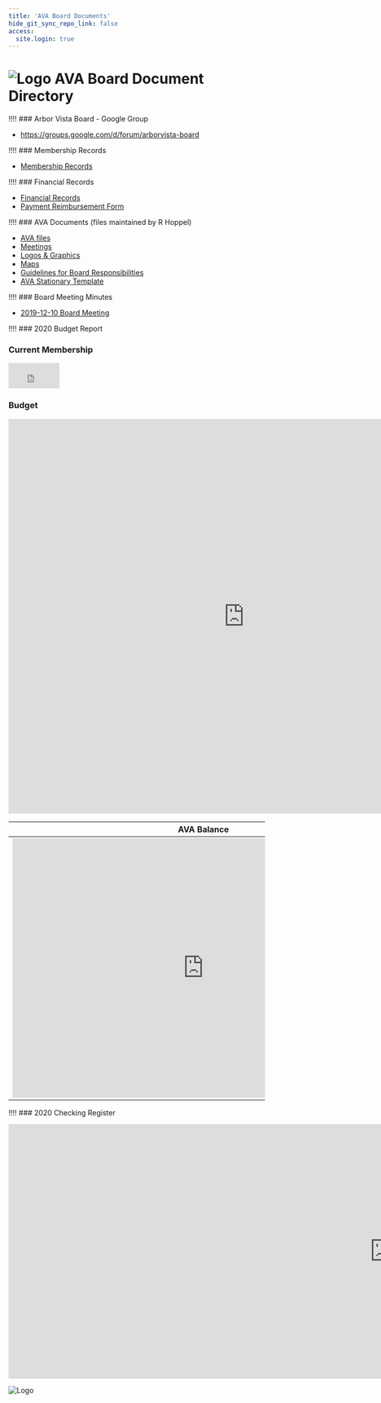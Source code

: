 ```yaml
---
title: 'AVA Board Documents'
hide_git_sync_repo_link: false
access:
  site.login: true
---
```


[Logo]: /images/Oak_Tree2_100.png

# ![Logo]  AVA Board Document Directory

!!!! ### Arbor Vista Board - Google Group

* https://groups.google.com/d/forum/arborvista-board


!!!! ### Membership Records
* [Membership Records](https://1drv.ms/x/s!AmlRt1Ah7vyImdlUI9BtewibXOphoA)

!!!! ### Financial Records
* [Financial Records](https://1drv.ms/x/s!AmlRt1Ah7vyImdlQk0Ymc1hYJzXoWA)
* [Payment Reimbursement Form](https://files.hoppel.us/arborvista/Treasurer/Paymentrequest.pdf)

!!!! ### AVA Documents (files maintained by R Hoppel)
* [AVA files](https://files.hoppel.us/arborvista/)
* [Meetings](https://files.hoppel.us/arborvista/Meetings/)
* [Logos & Graphics](https://files.hoppel.us/arborvista/Meetings/)
* [Maps](https://files.hoppel.us/arborvista/maps/)
* [Guidelines for Board Responsibilities](https://docs.google.com/document/d/1zxUzCzGESGHjogMX8ttmMBSMn99pRzm-KAYyHZIrM8I/edit?usp=sharing)
* [AVA Stationary Template](https://docs.google.com/document/d/1HcjgQmoxiO8i6AJv22xCW9dBwe1S8ngpilz5RWBzbTw/edit?usp=sharing)

!!!! ### Board Meeting Minutes

* [2019-12-10 Board Meeting](https://docs.google.com/document/d/e/2PACX-1vSGhve73Tpol9pNloE2uC6eDYvApCjJ_F4HpzqB8ynHlzX95MEihRWP3C72hxPVXhb66L83E0Ll-wpQ/pub)

!!!! ### 2020 Budget Report
### Current Membership 
<iframe width="100" height="50" frameborder="0" scrolling="no" src="https://onedrive.live.com/embed?resid=88FCEE2150B75169%21421076&authkey=%21AEu5WPBR0C7jiRE&em=2&wdAllowInteractivity=False&Item=Membership_Current&wdHideGridlines=True&wdInConfigurator=True"></iframe>

### Budget
<iframe width="925" height="775" frameborder="0" scrolling="no" src="https://onedrive.live.com/embed?resid=88FCEE2150B75169%21421072&authkey=%21AEQX_0SXjI8GpIA&em=2&wdAllowInteractivity=False&ActiveCell='Budget'!N28&Item=Budget_2020&wdHideGridlines=True&wdDownloadButton=True&wdInConfigurator=True"></iframe>

AVA Balance | AVA Liabilities
--- | ---
<iframe width="750" height="510" frameborder="0" scrolling="no" src="https://onedrive.live.com/embed?resid=88FCEE2150B75169%21421072&authkey=%21AEQX_0SXjI8GpIA&em=2&wdAllowInteractivity=False&Item=Balance_2020&wdHideGridlines=True&wdDownloadButton=True&wdInConfigurator=True"></iframe> | <iframe width="650" height="510" frameborder="0" scrolling="no" src="https://onedrive.live.com/embed?resid=88FCEE2150B75169%21421072&authkey=%21AEQX_0SXjI8GpIA&em=2&wdAllowInteractivity=False&Item=Liabilities_2020&wdHideGridlines=True&wdDownloadButton=True&wdInConfigurator=True"></iframe>

!!!! ### 2020 Checking Register

<iframe width="1500" height="500" frameborder="0" scrolling="no" src="https://onedrive.live.com/embed?resid=88FCEE2150B75169%21421072&authkey=%21AEQX_0SXjI8GpIA&em=2&wdAllowInteractivity=False&Item=Register_2020&wdHideGridlines=True&wdDownloadButton=True&wdInConfigurator=True"></iframe>

![Logo]
